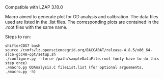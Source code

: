 Compatible with LZAP 3.10.0

Macro aimed to generate plot for OD analysis and calibration. The data files used are listed in the .list files. The corresponding plots are contained in the .root files with the same name.


Steps to run:
```
shifterCOS7 bash
source /cvmfs/lz.opensciencegrid.org/BACCARAT/release-4.8.5/x86_64-slc6-gcc48-opt/setup.sh
./configure.py --force /path/sampleDataFile.root (only have to do this step once)
./macro.py ODAnalysis.C fileList.list (for optional arguements, ./macro.py -h)
```
